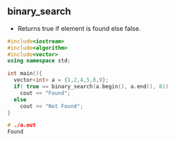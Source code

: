 ## binary_search
- Returns true if element is found else false.
```c++
#include<iostream>
#include<algorithm>
#include<vector>
using namespace std;

int main(){
  vector<int> a = {1,2,4,5,8,9};
  if( true == binary_search(a.begin(), a.end(), 8))
    cout << "Found";
  else
    cout << "Not Found";
}

# ./a.out
Found
```

